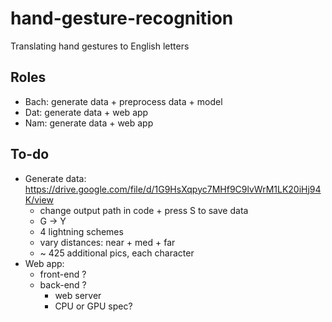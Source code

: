 # hand-gesture-recognition
Translating hand gestures to English letters

## Roles
- Bach: generate data + preprocess data + model
- Dat: generate data + web app 
- Nam: generate data + web app

## To-do
- Generate data: https://drive.google.com/file/d/1G9HsXqpyc7MHf9C9lvWrM1LK20iHj94K/view
    - change output path in code + press S to save data
    - G -> Y
    - 4 lightning schemes
    - vary distances: near + med + far
    - ~ 425 additional pics, each character
- Web app:
    - front-end ?
    - back-end ?
        - web server
        - CPU or GPU spec?